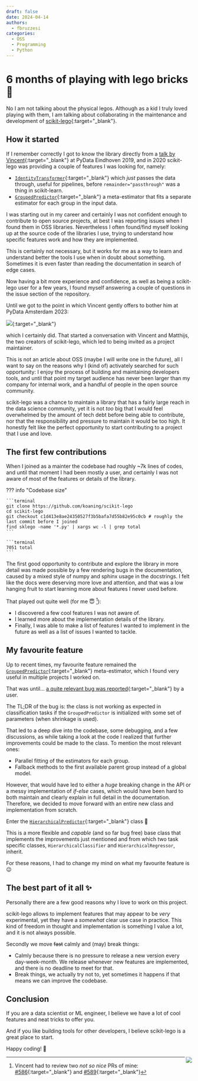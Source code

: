 ```yaml
---
draft: false
date: 2024-04-14
authors:
  - fbruzzesi
categories:
  - OSS
  - Programming
  - Python
---
```


# 6 months of playing with lego bricks 🧱

No I am not talking about the physical legos. Although as a kid I truly loved playing with them, I am talking about collaborating in the maintenance and development of [scikit-lego][scikit-lego]{:target="_blank"}.

<!-- more -->

## How it started

If I remember correctly I got to know the library directly from a [talk by Vincent][untitled12-talk]{:target="_blank"} at PyData Eindhoven 2019, and in 2020 scikit-lego was providing a couple of features I was looking for, namely:

- [`IdentityTransformer`][identity-transformer]{:target="_blank"} which *just* passes the data through, useful for pipelines, before `remainder="passthrough"` was a thing in scikit-learn.
- [`GroupedPredictor`][grouped-predictor]{:target="_blank"} a meta-estimator that fits a separate estimator for each group in the input data.

I was starting out in my career and certainly I was not confident enough to contribute to open source projects, at best I was reporting issues when I found them in OSS libraries. Nevertheless I often found/find myself looking up at the source code of the libraries I use, trying to understand how specific features work and how they are implemented.

This is certainly not necessary, but it works for me as a way to learn and understand better the tools I use when in doubt about something. Sometimes it is even faster than reading the documentation in search of edge cases.

Now having a bit more experience and confidence, as well as being a scikit-lego user for a few years, I found myself answering a couple of questions in the issue section of the repository.

Until we got to the point in which Vincent gently offers to bother him at PyData Amsterdam 2023:

[<img src="../../../../../images/2024-04-01-6-months-of-playing-with-lego-bricks/vincent-offer.png">][thread]{:target="_blank"}

which I certainly did. That started a conversation with Vincent and Matthijs, the two creators of scikit-lego, which led to being invited as a project maintainer.

This is not an article about OSS (maybe I will write one in the future), all I want to say on the reasons why I (kind of) activately searched for such opportunity: I enjoy the process of building and maintaining developers tools, and until that point my target audience has never been larger than my company for internal work, and a handful of people in the open source community.

scikit-lego was a chance to maintain a library that has a fairly large reach in the data science community, yet it is not *too* big that I would feel overwhelmed by the amount of tech debt before being able to contribute, nor that the responsibility and pressure to maintain it would be too high. It honestly felt like the perfect opportunity to start contributing to a project that I use and love.

## The first few contributions

When I joined as a mainter the codebase had roughly ~7k lines of codes, and until that moment I had been mostly a user, and certainly I was not aware of most of the features or details of the library.

??? info "Codebase size"

    ```terminal
    git clone https://github.com/koaning/scikit-lego
    cd scikit-lego
    git checkout c1d413e8ae24350527f3b5bafa7d55b82e95c0cb # roughly the last commit before I joined
    find sklego -name '*.py' | xargs wc -l | grep total
    ```

    ```terminal
    7051 total
    ```

The first good opportunity to contribute and explore the library in more detail was made possible by a few rendering bugs in the documentation, caused by a mixed style of numpy and sphinx usage in the docstrings. I felt like the docs were deserving more love and attention, and that was a low hanging fruit to start learning more about features I never used before.

That played out quite well (for me 😇 [^1]):

- I discovered a few cool features I was not aware of.
- I learned more about the implementation details of the library.
- Finally, I was able to make a list of features I wanted to implement in the future as well as a list of issues I wanted to tackle.

## My favourite feature

Up to recent times, my favourite feature remained the [`GroupedPredictor`][grouped-predictor]{:target="_blank"} meta-estimator, which I found very useful in multiple projects I worked on.

That was until... [a quite relevant bug was reported][grouped-bug]{:target="_blank"} by a user.

The TL;DR of the bug is: the class is not working as expected in classification tasks if the `GroupedPredictor` is initialized with some set of parameters (when shrinkage is used).

That led to a deep dive into the codebase, some debugging, and a few discussions, as while taking a look at the code I realized that further improvements could be made to the class. To mention the most relevant ones:

- Parallel fitting of the estimators for each group.
- Fallback methods to the first available parent group instead of a global model.

However, that would have led to either a *huge* breaking change in the API or a messy implementation of *if-else* cases, which would have been hard to both maintain and clearly explain in full detail in the documentation. Therefore, we decided to move forward with an entire new class and implementation from scratch.

Enter the [`HierarchicalPredictor`][hierarchical-predictor]{:target="_blank"} class 🎉

This is a more flexible and *capable* (and so far bug free) base class that implements the improvements just mentioned and from which two task specific classes, `HierarchicalClassifier` and `HierarchicalRegressor`, inherit.

For these reasons, I had to change my mind on what my favourite feature is 😉

## The best part of it all ✨

Personally there are a few good reasons why I love to work on this project.

scikit-lego allows to implement features that may appear to be *very* experimental, yet they have a *somewhat* clear use case in practice. This kind of freedom in thought and implementation is something I value a lot, and it is not always possible.

Secondly we move <s>fast</s> calmly and (may) break things:

- Calmly because there is no pressure to release a new version every day-week-month. We release whenever new features are implemented, and there is no deadline to meet for that.
- Break things, we actually try not to, yet sometimes it happens if that means we can improve the codebase.

## Conclusion

If you are a data scientist or ML engineer, I believe we have a lot of cool features and neat tricks to offer you.

And if you like building tools for other developers, I believe scikit-lego is a great place to start.

Happy coding! 🚀

<img src="../../../../../images/written-by-human.svg" align="right">

[^1]: Vincent had to review two *not so nice* PRs of mine: [#586](https://github.com/koaning/scikit-lego/pull/586){:target="_blank"} and [#589](https://github.com/koaning/scikit-lego/pull/589){:target="_blank"}

[scikit-lego]: https://koaning.github.io/scikit-lego/
[untitled12-talk]: https://youtu.be/yXGCKqo5cEY?si=rUbBpniqAvu68PHi&t=1592
[identity-transformer]: https://koaning.github.io/scikit-lego/api/preprocessing/#sklego.preprocessing.identitytransformer.IdentityTransformer
[grouped-predictor]: https://koaning.github.io/scikit-lego/api/meta/#sklego.meta.grouped_predictor.GroupedPredictor
[thread]: https://github.com/koaning/scikit-lego/issues/575#issuecomment-1666572035
[grouped-bug]: https://github.com/koaning/scikit-lego/issues/616
[hierarchical-predictor]: https://koaning.github.io/scikit-lego/api/meta/#sklego.meta.hierarchical_predictor.HierarchicalPredictor
